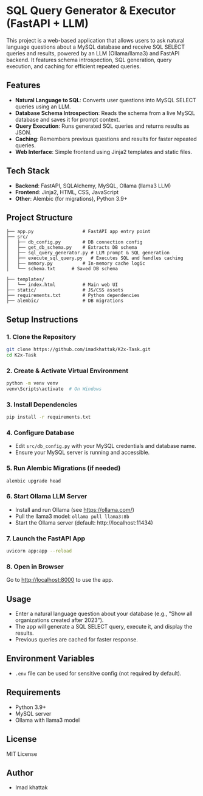 
# SQL Query Generator & Executor (FastAPI + LLM)

This project is a web-based application that allows users to ask natural language questions about a MySQL database and receive SQL SELECT queries and results, powered by an LLM (Ollama/llama3) and FastAPI backend. It features schema introspection, SQL generation, query execution, and caching for efficient repeated queries.

## Features
- **Natural Language to SQL**: Converts user questions into MySQL SELECT queries using an LLM.
- **Database Schema Introspection**: Reads the schema from a live MySQL database and saves it for prompt context.
- **Query Execution**: Runs generated SQL queries and returns results as JSON.
- **Caching**: Remembers previous questions and results for faster repeated queries.
- **Web Interface**: Simple frontend using Jinja2 templates and static files.

## Tech Stack
- **Backend**: FastAPI, SQLAlchemy, MySQL, Ollama (llama3 LLM)
- **Frontend**: Jinja2, HTML, CSS, JavaScript
- **Other**: Alembic (for migrations), Python 3.9+

## Project Structure
```
├── app.py                  # FastAPI app entry point
├── src/
│   ├── db_config.py        # DB connection config
│   ├── get_db_schema.py    # Extracts DB schema
│   ├── sql_query_generator.py # LLM prompt & SQL generation
│   ├── execute_sql_query.py   # Executes SQL and handles caching
│   ├── memory.py           # In-memory cache logic
│   └── schema.txt      # Saved DB schema

├── templates/
│   └── index.html          # Main web UI
├── static/                 # JS/CSS assets
├── requirements.txt        # Python dependencies
├── alembic/                # DB migrations
```

## Setup Instructions

### 1. Clone the Repository
```sh
git clone https://github.com/imadkhattak/K2x-Task.git
cd K2x-Task
```

### 2. Create & Activate Virtual Environment
```sh
python -m venv venv
venv\Scripts\activate  # On Windows
```

### 3. Install Dependencies
```sh
pip install -r requirements.txt
```

### 4. Configure Database
- Edit `src/db_config.py` with your MySQL credentials and database name.
- Ensure your MySQL server is running and accessible.

### 5. Run Alembic Migrations (if needed)
```sh
alembic upgrade head
```

### 6. Start Ollama LLM Server
- Install and run Ollama (see https://ollama.com/)
- Pull the llama3 model: `ollama pull llama3:8b`
- Start the Ollama server (default: http://localhost:11434)

### 7. Launch the FastAPI App
```sh
uvicorn app:app --reload
```

### 8. Open in Browser
Go to [http://localhost:8000](http://localhost:8000) to use the app.

## Usage
- Enter a natural language question about your database (e.g., "Show all organizations created after 2023").
- The app will generate a SQL SELECT query, execute it, and display the results.
- Previous queries are cached for faster response.

## Environment Variables
- `.env` file can be used for sensitive config (not required by default).

## Requirements
- Python 3.9+
- MySQL server
- Ollama with llama3 model

## License
MIT License

## Author
- Imad khattak


